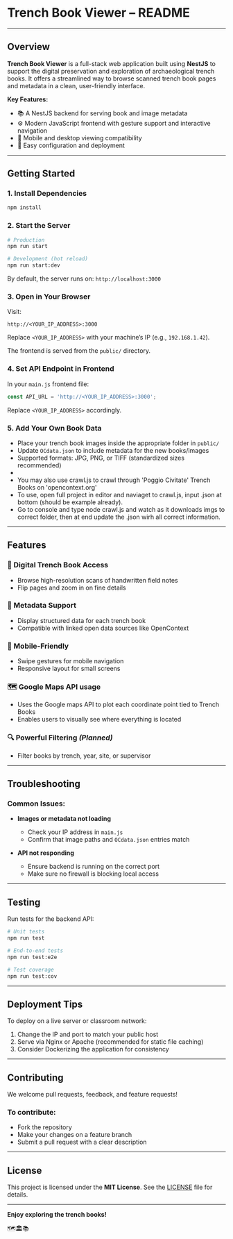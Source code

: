 # Trench Book Viewer – README

---

## Overview

**Trench Book Viewer** is a full-stack web application built using **NestJS** to support the digital preservation and exploration of archaeological trench books. It offers a streamlined way to browse scanned trench book pages and metadata in a clean, user-friendly interface.

**Key Features:**

* 📚 A NestJS backend for serving book and image metadata
* ⚙️ Modern JavaScript frontend with gesture support and interactive navigation
* 📱 Mobile and desktop viewing compatibility
* 🚀 Easy configuration and deployment

---

## Getting Started

### 1. Install Dependencies

```bash
npm install
```

### 2. Start the Server

```bash
# Production
npm run start

# Development (hot reload)
npm run start:dev
```

By default, the server runs on: `http://localhost:3000`

### 3. Open in Your Browser

Visit:

```text
http://<YOUR_IP_ADDRESS>:3000
```

Replace `<YOUR_IP_ADDRESS>` with your machine’s IP (e.g., `192.168.1.42`).

The frontend is served from the `public/` directory.

### 4. Set API Endpoint in Frontend

In your `main.js` frontend file:

```js
const API_URL = 'http://<YOUR_IP_ADDRESS>:3000';
```

Replace `<YOUR_IP_ADDRESS>` accordingly.

### 5. Add Your Own Book Data

* Place your trench book images inside the appropriate folder in `public/`
* Update `OCdata.json` to include metadata for the new books/images
* Supported formats: JPG, PNG, or TIFF (standardized sizes recommended)
* 
* You may also use crawl.js to crawl through 'Poggio Civitate' Trench Books on 'opencontext.org'
* To use, open full project in editor and naviaget to crawl.js, input <url>.json at bottom (should be example already). 
* Go to console and type node crawl.js and watch as it downloads imgs to correct folder, then at end update the .json wirh all correct information.

---

## Features

### 📖 Digital Trench Book Access

* Browse high-resolution scans of handwritten field notes
* Flip pages and zoom in on fine details

### 🧠 Metadata Support

* Display structured data for each trench book
* Compatible with linked open data sources like OpenContext

### 📱 Mobile-Friendly

* Swipe gestures for mobile navigation
* Responsive layout for small screens

### 🗺️ Google Maps API usage

* Uses the Google maps API to plot each coordinate point tied to Trench Books
* Enables users to visually see where everything is located

### 🔍 Powerful Filtering *(Planned)*

* Filter books by trench, year, site, or supervisor

---

## Troubleshooting

### Common Issues:

* **Images or metadata not loading**

  * Check your IP address in `main.js`
  * Confirm that image paths and `OCdata.json` entries match

* **API not responding**

  * Ensure backend is running on the correct port
  * Make sure no firewall is blocking local access

---

## Testing

Run tests for the backend API:

```bash
# Unit tests
npm run test

# End-to-end tests
npm run test:e2e

# Test coverage
npm run test:cov
```

---

## Deployment Tips

To deploy on a live server or classroom network:

1. Change the IP and port to match your public host
2. Serve via Nginx or Apache (recommended for static file caching)
3. Consider Dockerizing the application for consistency

---

## Contributing

We welcome pull requests, feedback, and feature requests!

### To contribute:

* Fork the repository
* Make your changes on a feature branch
* Submit a pull request with a clear description

---

## License

This project is licensed under the **MIT License**. See the [LICENSE](./LICENSE) file for details.

---

**Enjoy exploring the trench books!**

🗺️🏛️📚
